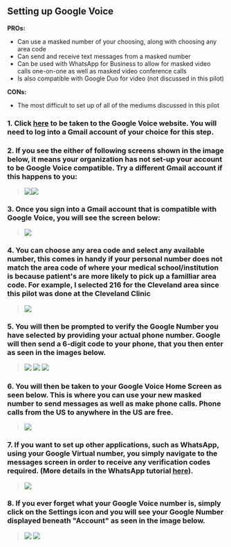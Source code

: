 ## Setting up Google Voice

**PROs:**
- Can use a masked number of your choosing, along with choosing any area code
- Can send and receive text messages from a masked number
- Can be used with WhatsApp for Business to allow for masked video calls one-on-one as well as masked video conference calls
- Is also compatible with Google Duo for video (not discussed in this pilot)

**CONs:**
- The most difficult to set up of all of the mediums discussed in this pilot


### 1. Click [here](https://voice.google.com/u/2/signup) to be taken to the Google Voice website. You will need to log into a Gmail account of your choice for this step.  

### 2. If you see the either of following screens shown in the image below, it means your organization has not set-up your account to be Google Voice compatible. Try a different Gmail account if this happens to you: 
> <img src="https://github.com/Shreya-L/Piloting-Ambulatory-Virtual-Visits-MedEd/blob/master/Figures/GVstep1a.png"><img src="https://github.com/Shreya-L/Piloting-Ambulatory-Virtual-Visits-MedEd/blob/master/Figures/GVstep1b.png">

### 3. Once you sign into a Gmail account that is compatible with Google Voice, you will see the screen below: 
> <img src="https://github.com/Shreya-L/Piloting-Ambulatory-Virtual-Visits-MedEd/blob/master/Figures/GVstep2a.png">

### 4. You can choose any area code and select any available number, this comes in handy if your personal number does not match the area code of where your medical school/institution is because patient's are more likely to pick up a familliar area code. For example, I selected 216 for the Cleveland area since this pilot was done at the Cleveland Clinic
> <img src="https://github.com/Shreya-L/Piloting-Ambulatory-Virtual-Visits-MedEd/blob/master/Figures/GVstep2b.png">

### 5. You will then be prompted to verify the Google Number you have selected by providing your actual phone number. Google will then send a 6-digit code to your phone, that you then enter as seen in the images below. 
> <img src="https://github.com/Shreya-L/Piloting-Ambulatory-Virtual-Visits-MedEd/blob/master/Figures/GVstep3.png">
> <img src="https://github.com/Shreya-L/Piloting-Ambulatory-Virtual-Visits-MedEd/blob/master/Figures/GVstep4.png">
> <img src="https://github.com/Shreya-L/Piloting-Ambulatory-Virtual-Visits-MedEd/blob/master/Figures/GVstep5.png">

### 6. You will then be taken to your Google Voice Home Screen as seen below. This is where you can use your new masked number to send messages as well as make phone calls. Phone calls from the US to anywhere in the US are free. 

> <img src="https://github.com/Shreya-L/Piloting-Ambulatory-Virtual-Visits-MedEd/blob/master/Figures/GVstep6a.png">

### 7. If you want to set up other applications, such as WhatsApp, using your Google Virtual number, you simply navigate to the messages screen in order to receive any verification codes required. (More details in the WhatsApp tutorial [here](https://github.com/Shreya-L/Piloting-Ambulatory-Virtual-Visits-MedEd/blob/master/Technology-Set-Up/WhatsApp_for_Business.md)).

> <img src="https://github.com/Shreya-L/Piloting-Ambulatory-Virtual-Visits-MedEd/blob/master/Figures/GVstep6b.png">

### 8. If you ever forget what your Google Voice number is, simply click on the Settings icon and you will see your Google Number displayed beneath "Account" as seen in the image below.

> <img src="https://github.com/Shreya-L/Piloting-Ambulatory-Virtual-Visits-MedEd/blob/master/Figures/GVstep7a.png">
> <img src="https://github.com/Shreya-L/Piloting-Ambulatory-Virtual-Visits-MedEd/blob/master/Figures/GVstep7b.png">
